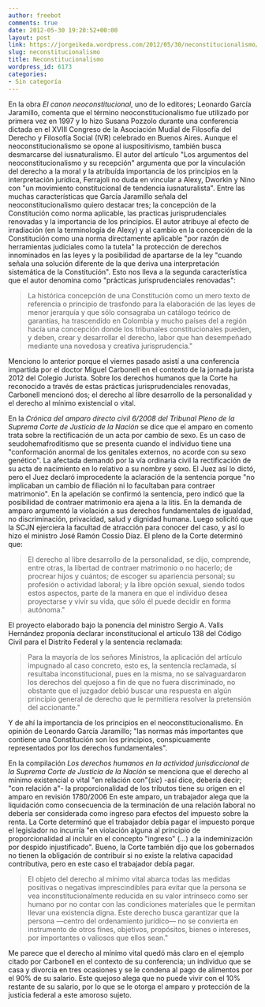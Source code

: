 ```yaml
---
author: freebot
comments: true
date: 2012-05-30 19:20:52+00:00
layout: post
link: https://jorgeikeda.wordpress.com/2012/05/30/neconstitucionalismo/
slug: neconstitucionalismo
title: Neconstitucionalismo
wordpress_id: 6173
categories:
- Sin categoría
---
```


En la obra _El canon neoconstitucional_, uno de lo editores; Leonardo García Jaramillo, comenta que el término neoconstitucionalismo fue utilizado por primera vez en 1997 y lo hizo  Susana Pozzolo  durante una conferencia dictada en el XVIII Congreso de la Asociación Mudial de Filosofía del Derecho y Filosofía Social (IVR) celebrado en Buenos Aires. 
Aunque el neoconstitucionalismo se opone al iuspositivismo, también busca desmarcarse del iusnaturalismo. El autor del artículo "Los argumentos del neoconstitucionalismo y su recepción" argumenta que por la vinculación del derecho a la moral y la atribuída importancia de los principios en la interpretación jurídica, Ferrajoli no duda en vincular a Alexy, Dworkin y Nino con "un movimiento constitucional de tendencia iusnaturalista". 
Entre las muchas características que García Jaramillo señala del neoconstitucionalismo quiero destacar tres; la concepción de la Constitución como norma aplicable, las practicas jurisprudenciales renovadas y la importancia de los principios. 
El autor atribuye al efecto de irradiación (en la terminología de Alexy) y al cambio en la concepción de la Constitución como una norma directamente aplicable "por razón de herramientas judiciales como la tutela" la protección de derechos innominados en las leyes y la posibilidad de apartarse de la ley "cuando señala una solución diferente de la que deriva una interpretación sistemática de la Constitución".
Esto nos lleva a la segunda característica que el autor denomina  como "prácticas jurisprudenciales renovadas":




<blockquote>La histórica concepción de una Constitución como un mero texto de referencia o principio de trasfondo para la elaboración de las leyes de menor jerarquía y que sólo consagraba un catálogo teórico de garantías, ha trascendido en Colombia y mucho países del a región hacía una concepción donde los tribunales constitucionales pueden, y deben, crear y desarrollar el derecho, labor que han desempeñado mediante una novedosa y creativa jurisprudencia."</blockquote>



Menciono lo anterior porque el viernes pasado asistí a una conferencia impartida por el doctor Miguel Carbonell en el contexto de la jornada jurista 2012 del Colegio Jurista.  Sobre los derechos humanos que la Corte ha reconocido a través de estas prácticas jurisprudenciales renovadas, Carbonell mencionó dos; el derecho al libre desarrollo de la personalidad y el derecho al mínimo existencial o vital. 

En la _Crónica del amparo directo civil 6/2008 del Tribunal Pleno de la Suprema Corte de Justicia de la Nación_ se dice que el amparo en comento trata sobre la rectificación de un acta por cambio de sexo. Es un caso de seudohemafroditismo que se presenta cuando el individuo tiene una "conformación anormal de los genitales externos, no acorde con su sexo genético". 
La afectada demandó por la vía ordinaria civil la rectificación de su acta de nacimiento en lo relativo a su nombre y sexo. El Juez así lo dictó, pero el Juez declaró improcedente la aclaración de la sentencia porque "no implicaban un cambio de filiación ni lo facultaban para contraer matrimonio". En la apelación se confirmó la sentencia, pero indicó que la posibilidad de contraer matrimonio era ajena a la litis. En la demanda de amparo argumentó la violación a sus derechos fundamentales de igualdad, no discriminación, privacidad, salud y dignidad humana. Luego solicitó que la SCJN ejerciera la facultad de atracción para conocer del caso, y así lo hizo el ministro José Ramón Cossio Díaz. El pleno de la Corte determinó que:




<blockquote>El derecho al libre desarrollo de la personalidad, se dijo, comprende, entre otras, la libertad de contraer matrimonio o no hacerlo; de procrear hijos y cuántos; de escoger su apariencia personal; su profesión o actividad laboral; y la libre opción sexual, siendo todos estos aspectos, parte de la manera en que el individuo desea proyectarse y vivir su vida, que sólo él puede decidir en forma autónoma."</blockquote>



El proyecto elaborado bajo la ponencia del ministro Sergio A. Valls Hernández proponía declarar inconstitucional el artículo 138 del Código Civil para el Distrito Federal y la sentencia reclamada:



<blockquote>Para la mayoría de los señores Ministros, la aplicación del artículo impugnado al caso concreto, esto es, la sentencia reclamada, sí resultaba inconstitucional, pues en la misma, no se salvaguardaron los derechos del quejoso a fin de que no fuera discriminado, no obstante que el juzgador debió buscar una respuesta en algún principio general de derecho que le permitiera resolver la pretensión del accionante."</blockquote>



Y de ahí la importancia de los principios en el neoconstitucionalismo. En opinión de Leonardo García Jaramillo; "las normas más importantes que contiene una Constitución son los principios, conspicuamente representados por los derechos fundamentales". 

En la compilación _Los derechos humanos en la actividad jurisdiccional de la Suprema Corte de Justicia de la Nación_ se menciona que el derecho al mínimo existencial o vital "en relación con"(_sic_) -así dice, debería decir; "con relación a"- la proporcionalidad de los tributos tiene su origen en el amparo en revisión 1780/2006 En este amparo, un trabajador alega que la liquidación como consecuencia de la terminación de una relación laboral no debería ser considerada como ingreso para efectos del impuesto sobre la renta.  La Corte determinó que el trabajador debía pagar el impuesto porque el legislador no incurría "en violación alguna al  principio de proporcionalidad al incluir en el concepto "ingreso" (...) a la indeminización por despido injustificado". Bueno, la Corte también dijo que los gobernados no tienen la obligación de contribuir si no existe la relativa capacidad contributiva, pero en este caso el trabajador debía pagar. 




<blockquote>El objeto del derecho al mínimo vital abarca todas las medidas positivas o negativas imprescindibles para evitar que la persona se vea inconstitucionalmente reducida en su valor intrínseco como ser humano por no contar con las condi­ciones materiales que le permitan llevar una existencia digna. Este derecho busca garantizar que la persona —centro del ordenamiento jurídico— no se convierta en instrumento de otros fines, objetivos, propósitos, bienes o intereses, por impor­tantes o valiosos que ellos sean."</blockquote>



Me parece que el derecho al mínimo vital quedó más claro  en el ejemplo citado por Carbonell en el contexto de su conferencia; un individuo que se casa y divorcia en tres ocasiones y se le condena al pago de alimentos por el 90% de su salario. Este quejoso alega que no puede vivir con el 10% restante de su salario, por lo que se le otorga el amparo y protección de la justicia federal a este amoroso sujeto. 






